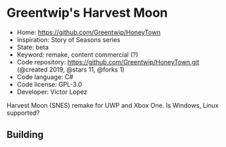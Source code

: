 # Greentwip's Harvest Moon

- Home: https://github.com/Greentwip/HoneyTown
- Inspiration: Story of Seasons series
- State: beta
- Keyword: remake, content commercial (?)
- Code repository: https://github.com/Greentwip/HoneyTown.git (@created 2019, @stars 11, @forks 1)
- Code language: C#
- Code license: GPL-3.0
- Developer: Victor Lopez

Harvest Moon (SNES) remake for UWP and Xbox One. Is Windows, Linux supported?

## Building
